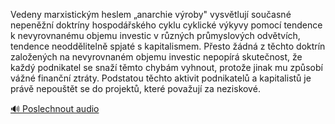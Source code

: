 
Vedeny marxistickým heslem „anarchie výroby" vysvětlují současné nepeněžní doktríny hospodářského cyklu cyklické výkyvy pomocí tendence k nevyrovnanému objemu investic v různých průmyslových odvětvích, tendence neoddělitelně spjaté s kapitalismem. Přesto žádná z těchto doktrín založených na nevyrovnaném objemu investic nepopírá skutečnost, že každý podnikatel se snaží těmto chybám vyhnout, protože jinak mu způsobí vážné finanční ztráty. Podstatou těchto aktivit podnikatelů a kapitalistů je právě nepouštět se do projektů, které považují za neziskové.

[🔊 Poslechnout audio](/data/7-paragraphs/audio/chapter_104/para_003-Vedeny-marxistickm-heslem-anarchie-vroby-vysv.mp3)
